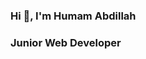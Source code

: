 ### Hi 👋, I'm Humam Abdillah

### Junior Web Developer

<!--
**abdipitu/abdipitu** is a ✨ _special_ ✨ repository because its `README.md` (this file) appears on your GitHub profile.

Here are some ideas to get you started:

👦🏻 I'm a kids

hallo saya Humam Abdillah,
Motivasi saya adalah saya bahagia ketika orang di sekitar saya bahagia.
Hai guys, aku siap ya?
wkwkwk

oioio
-->

